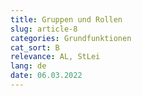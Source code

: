 ```yaml
---
title: Gruppen und Rollen
slug: article-8
categories: Grundfunktionen
cat_sort: B
relevance: AL, StLei
lang: de
date: 06.03.2022
---
```

